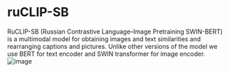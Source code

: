 # ruCLIP-SB
RuCLIP-SB (Russian Contrastive Language–Image Pretraining SWIN-BERT) is a multimodal model for obtaining images and text similarities and rearranging captions and pictures. Unlike other versions of the model we use BERT for text encoder and SWIN transformer for image encoder.
![image](https://user-images.githubusercontent.com/62886550/150929453-e6f200b6-4863-4cac-919b-ca0931cdab97.png)
